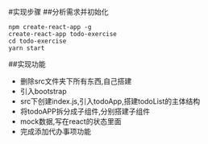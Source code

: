 #实现步骤
##分析需求并初始化
```
npm create-react-app -g
create-react-app todo-exercise
cd todo-exercise
yarn start
```

##实现功能
- 删除src文件夹下所有东西,自己搭建
- 引入bootstrap
- src下创建index.js,引入todoApp,搭建todoList的主体结构
- 将todoAPP拆分成子组件,分别搭建子组件
- mock数据,写在react的状态里面
- 完成添加代办事项功能
